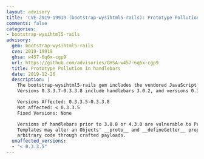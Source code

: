 ```yaml
---
layout: advisory
title: 'CVE-2019-19919 (bootstrap-wysihtml5-rails): Prototype Pollution in handlebars'
comments: false
categories:
- bootstrap-wysihtml5-rails
advisory:
  gem: bootstrap-wysihtml5-rails
  cve: 2019-19919
  ghsa: w457-6q6x-cgp9
  url: https://github.com/advisories/GHSA-w457-6q6x-cgp9
  title: Prototype Pollution in handlebars
  date: 2019-12-26
  description: |
    The bootstrap-wysihtml5-rails gem includes the vendored JavaScript library 'handlebars.js'.
    Versions 0.3.3.7-0.3.3.8 include handlebars 3.0.2, and versions 0.3.3.5-0.3.3.6 include handlebars 1.3.0.

    Versions Affected: 0.3.3.5-0.3.3.8
    Not affected: < 0.3.3.5
    Fixed Versions: None

    Versions of handlebars prior to 3.0.8 or 4.3.0 are vulnerable to Prototype Pollution leading to Remote Code Execution.
    Templates may alter an Objects' __proto__ and __defineGetter__ properties, which may allow an attacker to execute
    arbitrary code through crafted payloads.
  unaffected_versions:
  - "< 0.3.3.5"
---
```

